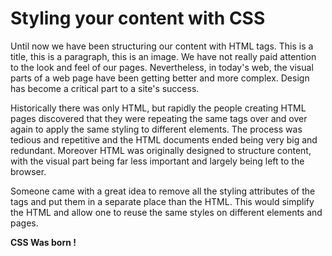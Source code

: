 # Styling your content with CSS

Until now we have been structuring our content with HTML tags. This is a title, this is a paragraph, this is an image. We have not really paid attention to the look and feel of our pages. Nevertheless, in today's web, the visual parts of a web page have been getting better and more complex. Design has become a critical part to a site's success.

Historically there was only HTML, but rapidly the people creating HTML pages discovered that they were repeating the same tags over and over again to apply the same styling to different elements. The process was tedious and repetitive and the HTML documents ended being very big and redundant. Moreover HTML was originally designed to structure content, with the visual part being far less important and largely being left to the browser.

Someone came with a great idea to remove all the styling attributes of the tags and put them in a separate place than the HTML. This would simplify the HTML and allow one to reuse the same styles on different elements and pages. 

**CSS Was born !** 
